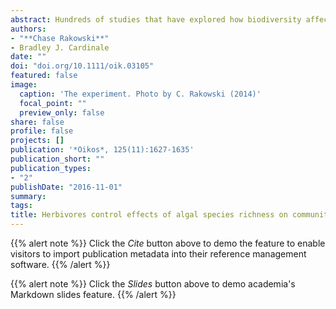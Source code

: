 ```yaml
---
abstract: Hundreds of studies that have explored how biodiversity affects the productivity and stability of ecosystems have produced a consensus that communities composed of more species tend to have higher biomass that is more stable through time. However, the majority of this work stems from studies performed using highly simplified food webs, often composed of just primary producers competing for inorganic resources in the absence of trophic interactions. When studies have incorporated trophic interactions, diversity-function relationships have been more variable, leaving open the question of how biodiversity affects the functioning of ecosystems with more trophic levels. Here we report the results of a laboratory experiment that used freshwater microcosms to test for effects of algal diversity (one or four species) on community biomass and temporal variability in the presence and absence of two different herbivore species (cladocerans *Ceriodaphnia dubia* and *Daphnia pulex*). When no herbivores were present, we found the classic pattern observed in hundreds of other studies – as species richness of algae increased, algal biomass increased, and the temporal variation in biomass decreased. This pattern was retained when one of the herbivores (*C. dubia*) was present. *Ceriodaphnia dubia* exhibited weak and non-selective grazing on the focal algae, leaving the effect of diversity on biomass and variability essentially intact. In contrast, *D. pulex* exhibited strong and selective grazing in algal polycultures that qualitatively altered both diversity–function relationships. As algal richness increased, total algal biomass decreased and variation through time increased. These changes were coupled with larger and less variable populations of *D. pulex*. Our results show that herbivory leads to a richer array of diversity–function relationships than often observed in studies focused on just one trophic level, and suggests trophic interactions should be given more attention in work that seeks to determine how biodiversity impacts the functioning of ecosystems.
authors: 
- "**Chase Rakowski**"
- Bradley J. Cardinale
date: ""
doi: "doi.org/10.1111/oik.03105"
featured: false
image: 
  caption: 'The experiment. Photo by C. Rakowski (2014)'
  focal_point: ""
  preview_only: false
share: false
profile: false
projects: []
publication: '*Oikos*, 125(11):1627-1635'
publication_short: ""
publication_types:
- "2"
publishDate: "2016-11-01"
summary: 
tags:
title: Herbivores control effects of algal species richness on community biomass and stability in a laboratory microcosm experiment
---
```


{{% alert note %}}
Click the *Cite* button above to demo the feature to enable visitors to import publication metadata into their reference management software.
{{% /alert %}}

{{% alert note %}}
Click the *Slides* button above to demo academia's Markdown slides feature.
{{% /alert %}}
